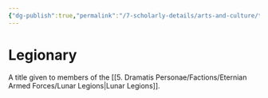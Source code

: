 ```yaml
---
{"dg-publish":true,"permalink":"/7-scholarly-details/arts-and-culture/titles/legionary/","noteIcon":""}
---
```


# Legionary

A title given to members of the [[5. Dramatis Personae/Factions/Eternian Armed Forces/Lunar Legions\|Lunar Legions]].